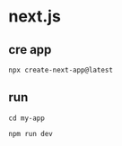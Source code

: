 
# next.js


## cre app
```
npx create-next-app@latest
```


## run
```
cd my-app

npm run dev
```



